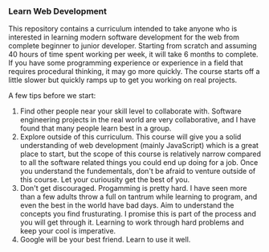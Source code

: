 ### Learn Web Development 

This repository contains a curriculum intended to take anyone who is interested in learning modern software development for the web from complete beginner to junior developer. Starting from scratch and assuming 40 hours of time spent working per week, it will take 6 months to complete. If you have some programming experience or experience in a field that requires procedural thinking, it may go more quickly. The course starts off a little slower but quickly ramps up to get you working on real projects. 

A few tips before we start:

1. Find other people near your skill level to collaborate with. Software engineering projects in the real world are very collaborative, and I have found that many people learn best in a group. 
2. Explore outside of this curriculum. This course will give you a solid understanding of web development (mainly JavaScript) which is a great place to start, but the scope of this course is relatively narrow compared to all the software related things you could end up doing for a job. Once you understand the fundementals, don't be afraid to venture outside of this course. Let your curiousity get the best of you.
3. Don't get discouraged. Progamming is pretty hard. I have seen more than a few adults throw a full on tantrum while learning to program, and even the best in the world have bad days. Aim to understand the concepts you find frusturating. I promise this is part of the process and you will get through it. Learning to work through hard problems and keep your cool is imperative.
4. Google will be your best friend. Learn to use it well. 
